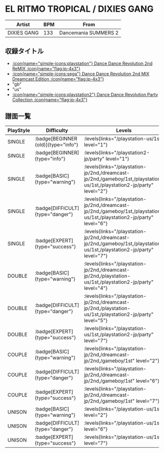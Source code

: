 # EL RITMO TROPICAL / DIXIES GANG

|Artist|BPM|From|
|------|---|----|
|DIXIES GANG|133|Dancemania SUMMERS 2|

## 収録タイトル

- [:icon{name="simple-icons:playstation"} Dance Dance Revolution 2nd ReMIX :icon{name="flag:jp-4x3"}](/playstation-jp/2nd)
- [:icon{name="simple-icons:sega"} Dance Dance Revolution 2nd MIX Dreamcast Edition :icon{name="flag:jp-4x3"}](/dreamcast-jp/2nd)
- "gb"
- "us"
- [:icon{name="simple-icons:playstation2"} Dance Dance Revolution Party Collection :icon{name="flag:jp-4x3"}](/playstation2-jp/party)

## 譜面一覧

|PlayStyle|Difficulty|Levels|Notes|Movie|
|---------|----------|------|-----|-----|
|SINGLE| :badge[BEGINNER (old)]{type="info"}| :levels{links="/playstation-us/1st" level="1"}|87/0||
|SINGLE| :badge[BEGINNER]{type="info"}| :levels{links="/playstation2-jp/party" level="1"}|75/0||
|SINGLE| :badge[BASIC]{type="warning"}| :levels{links="/playstation-jp/2nd,/dreamcast-jp/2nd,/gameboy/1st,/playstation-us/1st,/playstation2-jp/party" level="2"}|124/0||
|SINGLE| :badge[DIFFICULT]{type="danger"}| :levels{links="/playstation-jp/2nd,/dreamcast-jp/2nd,/gameboy/1st,/playstation-us/1st,/playstation2-jp/party" level="6"}|198/0||
|SINGLE| :badge[EXPERT]{type="success"}| :levels{links="/playstation-jp/2nd,/dreamcast-jp/2nd,/gameboy/1st,/playstation-us/1st,/playstation2-jp/party" level="7"}|247/0||
|DOUBLE| :badge[BASIC]{type="warning"}| :levels{links="/playstation-jp/2nd,/dreamcast-jp/2nd,/playstation-us/1st,/playstation2-jp/party" level="4"}|163/0||
|DOUBLE| :badge[DIFFICULT]{type="danger"}| :levels{links="/playstation-jp/2nd,/dreamcast-jp/2nd,/playstation-us/1st,/playstation2-jp/party" level="5"}|174/0||
|DOUBLE| :badge[EXPERT]{type="success"}| :levels{links="/playstation-us/1st,/playstation2-jp/party" level="7"}|217/0||
|COUPLE| :badge[BASIC]{type="warning"}| :levels{links="/playstation-jp/2nd,/dreamcast-jp/2nd,/gameboy/1st" level="2"}|117/0||
|COUPLE| :badge[DIFFICULT]{type="danger"}| :levels{links="/playstation-jp/2nd,/dreamcast-jp/2nd,/gameboy/1st" level="6"}|180/0||
|COUPLE| :badge[EXPERT]{type="success"}| :levels{links="/playstation-jp/2nd,/dreamcast-jp/2nd,/gameboy/1st" level="7"}|247/0||
|UNISON| :badge[BASIC]{type="warning"}| :levels{links="/playstation-us/1st" level="2"}|||
|UNISON| :badge[DIFFICULT]{type="danger"}| :levels{links="/playstation-us/1st" level="6"}|||
|UNISON| :badge[EXPERT]{type="success"}| :levels{links="/playstation-us/1st" level="7"}|||
